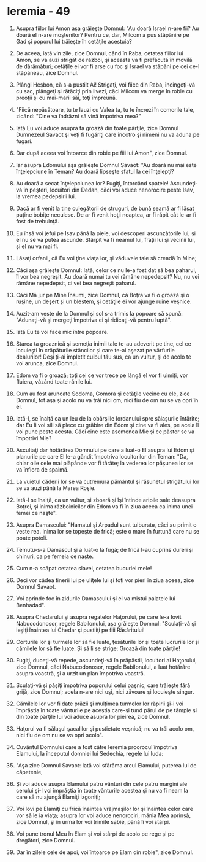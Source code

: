 # Ieremia - 49

1. Asupra fiilor lui Amon aşa grăieşte Domnul: "Au doară Israel n-are fii? Au doară el n-are moştenitor? Pentru ce, dar, Milcom a pus stăpânire pe Gad şi poporul lui trăieşte în cetăţile acestuia? 

2. De aceea, iată vin zile, zice Domnul, când în Raba, cetatea fiilor lui Amon, se va auzi strigăt de război, şi aceasta va fi prefăcută în movilă de dărâmături; cetăţile ei vor fi arse cu foc şi Israel va stăpâni pe cei ce-l stăpâneau, zice Domnul. 

3. Plângi Heşbon, că s-a pustiit Ai! Strigaţi, voi fiice din Raba, încingeţi-vă cu sac, plângeţi şi rătăciţi prin livezi, căci Milcom va merge în robie cu preoţii şi cu mai-marii săi, toţi împreună. 

4. "Fiică nepăsătoare, tu te lauzi cu Valea ta, tu te încrezi în comorile tale, zicând: "Cine va îndrăzni să vină împotriva mea?" 

5. Iată Eu voi aduce asupra ta groază din toate părţile, zice Domnul Dumnezeul Savaot şi veţi fi fugăriţi care încotro şi nimeni nu va aduna pe fugari. 

6. Dar după aceea voi întoarce din robie pe fiii lui Amon", zice Domnul. 

7. Iar asupra Edomului aşa grăieşte Domnul Savaot: "Au doară nu mai este înţelepciune în Teman? Au doară lipseşte sfatul la cei înţelepţi? 

8. Au doară a secat înţelepciunea lor? Fugiţi, întorcând spatele! Ascundeţi-vă în peşteri, locuitori din Dedan, căci voi aduce nenorocire peste Isav, la vremea pedepsirii lui. 

9. Dacă ar fi venit la tine culegătorii de struguri, de bună seamă ar fi lăsat puţine bobiţe neculese. De ar fi venit hoţii noaptea, ar fi răpit cât le-ar fi fost de trebuinţă. 

10. Eu însă voi jefui pe Isav până la piele, voi descoperi ascunzătorile lui, şi el nu se va putea ascunde. Stârpit va fi neamul lui, fraţii lui şi vecinii lui, şi el nu va mai fi. 

11. Lăsaţi orfanii, că Eu voi ţine viaţa lor, şi văduvele tale să creadă în Mine; 

12. Căci aşa grăieşte Domnul: Iată, celor ce nu le-a fost dat să bea paharul, îl vor bea negreşit. Au doară numai tu vei rămâne nepedepsit? Nu, nu vei rămâne nepedepsit, ci vei bea negreşit paharul. 

13. Căci Mă jur pe Mine Însumi, zice Domnul, că Boţra va fi o groază şi o ruşine, un deşert şi un blestem, şi cetăţile ei vor ajunge ruine veşnice. 

14. Auzit-am veste de la Domnul şi sol s-a trimis la popoare să spună: "Adunaţi-vă şi mergeţi împotriva ei şi ridicaţi-vă pentru luptă". 

15. Iată Eu te voi face mic între popoare. 

16. Starea ta groaznică şi semeţia inimii tale te-au adeverit pe tine, cel ce locuieşti în crăpăturile stâncilor şi care te-ai aşezat pe vârfurile dealurilor! Deşi ţi-ai împletit cuibul tău sus, ca un vultur, şi de acolo te voi arunca, zice Domnul. 

17. Edom va fi o groază; toţi cei ce vor trece pe lângă el vor fi uimiţi, vor fluiera, văzând toate rănile lui. 

18. Cum au fost aruncate Sodoma, Gomora şi cetăţile vecine cu ele, zice Domnul, tot aşa şi acolo nu va trăi nici om, nici fiu de om nu se va opri în el. 

19. Iată-l, se înalţă ca un leu de la obârşiile Iordanului spre sălaşurile întărite; dar Eu îi voi sili să plece cu grăbire din Edom şi cine va fi ales, pe acela îl voi pune peste acesta. Căci cine este asemenea Mie şi ce păstor se va împotrivi Mie? 

20. Ascultaţi dar hotărârea Domnului pe care a luat-o El asupra lui Edom şi planurile pe care El le-a gândit împotriva locuitorilor din Teman: "Da, chiar oile cele mai plăpânde vor fi târâte; la vederea lor păşunea lor se va înfiora de spaimă. 

21. La vuietul căderii lor se va cutremura pământul şi răsunetul strigătului lor se va auzi până la Marea Roşie. 

22. Iată-l se înalţă, ca un vultur, şi zboară şi îşi întinde aripile sale deasupra Boţrei, şi inima războinicilor din Edom va fi în ziua aceea ca inima unei femei ce naşte". 

23. Asupra Damascului: "Hamatul şi Arpadul sunt tulburate, căci au primit o veste rea. Inima lor se topeşte de frică; este o mare în furtună care nu se poate potoli. 

24. Temutu-s-a Damascul şi a luat-o la fugă; de frică l-au cuprins dureri şi chinuri, ca pe femeia ce naşte. 

25. Cum n-a scăpat cetatea slavei, cetatea bucuriei mele! 

26. Deci vor cădea tinerii lui pe uliţele lui şi toţi vor pieri în ziua aceea, zice Domnul Savaot. 

27. Voi aprinde foc în zidurile Damascului şi el va mistui palatele lui Benhadad". 

28. Asupra Chedarului şi asupra regatelor Haţorului, pe care le-a lovit Nabucodonosor, regele Babilonului, aşa grăieşte Domnul: "Sculaţi-vă şi ieşiţi înaintea lui Chedar şi pustiiţi pe fiii Răsăritului! 

29. Corturile lor şi turmele lor să fie luate, ţesăturile lor şi toate lucrurile lor şi cămilele lor să fie luate. Şi să li se strige: Groază din toate părţile! 

30. Fugiţi, duceţi-vă repede, ascundeţi-vă în prăpăstii, locuitori ai Haţorului, zice Domnul, căci Nabucodonosor, regele Babilonului, a luat hotărâre asupra voastră, şi a urzit un plan împotriva voastră. 

31. Sculaţi-vă şi păşiţi împotriva poporului celui paşnic, care trăieşte fără grijă, zice Domnul; acela n-are nici uşi, nici zăvoare şi locuieşte singur. 

32. Cămilele lor vor fi date prăzii şi mulţimea turmelor lor răpirii şi-i voi împrăştia în toate vânturile pe aceştia care-şi tund părul de pe tâmple şi din toate părţile lui voi aduce asupra lor pieirea, zice Domnul. 

33. Haţorul va fi sălaşul şacalilor şi pustietate veşnică; nu va trăi acolo om, nici fiu de om nu se va opri acolo". 

34. Cuvântul Domnului care a fost către Ieremia proorocul împotriva Elamului, la începutul domniei lui Sedechia, regele lui Iuda: 

35. "Aşa zice Domnul Savaot: Iată voi sfărâma arcul Elamului, puterea lui de căpetenie, 

36. Şi voi aduce asupra Elamului patru vânturi din cele patru margini ale cerului şi-l voi împrăştia în toate vânturile acestea şi nu va fi neam la care să nu ajungă Elamiţi izgoniţi; 

37. Voi lovi pe Elamiţi cu frică înaintea vrăjmaşilor lor şi înaintea celor care vor să le ia viaţa; asupra lor voi aduce nenorociri, mânia Mea aprinsă, zice Domnul, şi în urma lor voi trimite sabie, până îi voi stârpi. 

38. Voi pune tronul Meu în Elam şi voi stârpi de acolo pe rege şi pe dregători, zice Domnul. 

39. Dar în zilele cele de apoi, voi întoarce pe Elam din robie", zice Domnul. 


